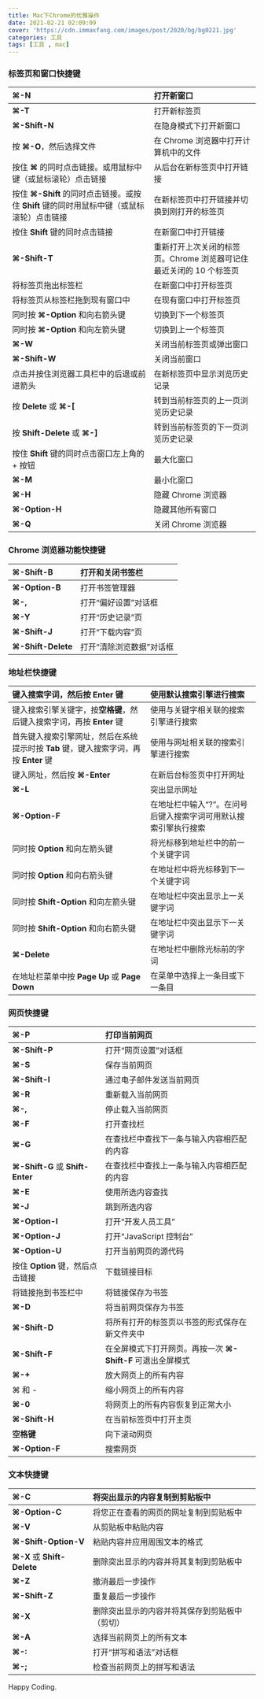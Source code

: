 ```yaml
---
title: Mac下Chrome的优雅操作
date: 2021-02-21 02:09:09
cover: 'https://cdn.immaxfang.com/images/post/2020/bg/bg0221.jpg'
categories: 工具
tags: [工具 , mac]
---
```





### 标签页和窗口快捷键

| **⌘-N**                                  | 打开新窗口                                   |
| :--------------------------------------- | :-------------------------------------- |
| **⌘-T**                                  | 打开新标签页                                  |
| **⌘-Shift-N**                            | 在隐身模式下打开新窗口                             |
| 按 **⌘-O**，然后选择文件                         | 在 Chrome 浏览器中打开计算机中的文件                  |
| 按住 **⌘** 的同时点击链接。或用鼠标中键（或鼠标滚轮）点击链接       | 从后台在新标签页中打开链接                           |
| 按住 **⌘-Shift** 的同时点击链接。或按住 **Shift** 键的同时用鼠标中键（或鼠标滚轮）点击链接 | 在新标签页中打开链接并切换到刚打开的标签页                   |
| 按住 **Shift** 键的同时点击链接                    | 在新窗口中打开链接                               |
| **⌘-Shift-T**                            | 重新打开上次关闭的标签页。Chrome 浏览器可记住最近关闭的 10 个标签页 |
| 将标签页拖出标签栏                                | 在新窗口中打开标签页                              |
| 将标签页从标签栏拖到现有窗口中                          | 在现有窗口中打开标签页                             |
| 同时按 **⌘-Option** 和向右箭头键                  | 切换到下一个标签页                               |
| 同时按 **⌘-Option** 和向左箭头键                  | 切换到上一个标签页                               |
| **⌘-W**                                  | 关闭当前标签页或弹出窗口                            |
| **⌘-Shift-W**                            | 关闭当前窗口                                  |
| 点击并按住浏览器工具栏中的后退或前进箭头                     | 在新标签页中显示浏览历史记录                          |
| 按 **Delete** 或 **⌘-[**                   | 转到当前标签页的上一页浏览历史记录                       |
| 按 **Shift-Delete** 或 **⌘-]**             | 转到当前标签页的下一页浏览历史记录                       |
| 按住 **Shift** 键的同时点击窗口左上角的 + 按钮           | 最大化窗口                                   |
| **⌘-M**                                  | 最小化窗口                                   |
| **⌘-H**                                  | 隐藏 Chrome 浏览器                           |
| **⌘-Option-H**                           | 隐藏其他所有窗口                                |
| **⌘-Q**                                  | 关闭 Chrome 浏览器                           |

<!-- more -->

### Chrome 浏览器功能快捷键

| **⌘-Shift-B**      | 打开和关闭书签栏      |
| :----------------- | :------------ |
| **⌘-Option-B**     | 打开书签管理器       |
| **⌘-,**            | 打开“偏好设置”对话框   |
| **⌘-Y**            | 打开“历史记录”页     |
| **⌘-Shift-J**      | 打开“下载内容”页     |
| **⌘-Shift-Delete** | 打开“清除浏览数据”对话框 |



### 地址栏快捷键

| 键入搜索字词，然后按 **Enter** 键                   | 使用默认搜索引擎进行搜索                      |
| :--------------------------------------- | :-------------------------------- |
| 键入搜索引擎关键字，按**空格键**，然后键入搜索字词，再按 **Enter** 键 | 使用与关键字相关联的搜索引擎进行搜索                |
| 首先键入搜索引擎网址，然后在系统提示时按 **Tab** 键，键入搜索字词，再按 **Enter** 键 | 使用与网址相关联的搜索引擎进行搜索                 |
| 键入网址，然后按 **⌘-Enter**                     | 在新后台标签页中打开网址                      |
| **⌘-L**                                  | 突出显示网址                            |
| **⌘-Option-F**                           | 在地址栏中输入“?”。在问号后键入搜索字词可用默认搜索引擎执行搜索 |
| 同时按 **Option** 和向左箭头键                    | 将光标移到地址栏中的前一个关键字词                 |
| 同时按 **Option** 和向右箭头键                    | 在地址栏中将光标移到下一个关键字词                 |
| 同时按 **Shift-Option** 和向左箭头键              | 在地址栏中突出显示上一关键字词                   |
| 同时按 **Shift-Option** 和向右箭头键              | 在地址栏中突出显示下一关键字词                   |
| **⌘-Delete**                             | 在地址栏中删除光标前的字词                     |
| 在地址栏菜单中按 **Page Up** 或 **Page Down**     | 在菜单中选择上一条目或下一条目                   |



### 网页快捷键

| **⌘-P**                         | 打印当前网页                                |
| :------------------------------ | :------------------------------------ |
| **⌘-Shift-P**                   | 打开“网页设置”对话框                           |
| **⌘-S**                         | 保存当前网页                                |
| **⌘-Shift-I**                   | 通过电子邮件发送当前网页                          |
| **⌘-R**                         | 重新载入当前网页                              |
| **⌘-,**                         | 停止载入当前网页                              |
| **⌘-F**                         | 打开查找栏                                 |
| **⌘-G**                         | 在查找栏中查找下一条与输入内容相匹配的内容                 |
| **⌘-Shift-G** 或 **Shift-Enter** | 在查找栏中查找上一条与输入内容相匹配的内容                 |
| **⌘-E**                         | 使用所选内容查找                              |
| **⌘-J**                         | 跳到所选内容                                |
| **⌘-Option-I**                  | 打开“开发人员工具”                            |
| **⌘-Option-J**                  | 打开“JavaScript 控制台”                    |
| **⌘-Option-U**                  | 打开当前网页的源代码                            |
| 按住 **Option** 键，然后点击链接          | 下载链接目标                                |
| 将链接拖到书签栏中                       | 将链接保存为书签                              |
| **⌘-D**                         | 将当前网页保存为书签                            |
| **⌘-Shift-D**                   | 将所有打开的标签页以书签的形式保存在新文件夹中               |
| **⌘-Shift-F**                   | 在全屏模式下打开网页。再按一次 **⌘-Shift-F** 可退出全屏模式 |
| **⌘-+**                         | 放大网页上的所有内容                            |
| ⌘ 和 -                           | 缩小网页上的所有内容                            |
| **⌘-0**                         | 将网页上的所有内容恢复到正常大小                      |
| **⌘-Shift-H**                   | 在当前标签页中打开主页                           |
| **空格键**                         | 向下滚动网页                                |
| **⌘-Option-F**                  | 搜索网页                                  |



### 文本快捷键

| **⌘-C**                    | 将突出显示的内容复制到剪贴板中         |
| :------------------------- | :---------------------- |
| **⌘-Option-C**             | 将您正在查看的网页的网址复制到剪贴板中     |
| **⌘-V**                    | 从剪贴板中粘贴内容               |
| **⌘-Shift-Option-V**       | 粘贴内容并应用周围文本的格式          |
| **⌘-X** 或 **Shift-Delete** | 删除突出显示的内容并将其复制到剪贴板中     |
| **⌘-Z**                    | 撤消最后一步操作                |
| **⌘-Shift-Z**              | 重复最后一步操作                |
| **⌘-X**                    | 删除突出显示的内容并将其保存到剪贴板中（剪切） |
| **⌘-A**                    | 选择当前网页上的所有文本            |
| **⌘-:**                    | 打开“拼写和语法”对话框            |
| **⌘-;**                    | 检查当前网页上的拼写和语法           |




Happy Coding.













